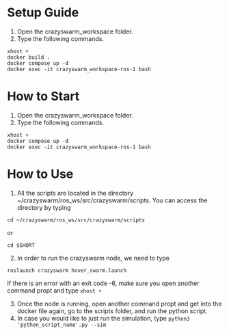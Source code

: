 # Setup Guide
1. Open the crazyswarm_workspace folder.
2. Type the following commands.
```
xhost +
docker build .
docker compose up -d
docker exec -it crazyswarm_workspace-ros-1 bash
```

# How to Start
1. Open the crazyswarm_workspace folder.
2. Type the following commands.
```
xhost +
docker compose up -d
docker exec -it crazyswarm_workspace-ros-1 bash
```

# How to Use
1. All the scripts are located in the directory ~/crazyswarm/ros_ws/src/crazyswarm/scripts.
You can access the directory by typing 
```
cd ~/crazyswarm/ros_ws/src/crazyswarm/scripts
```
or
```
cd $SHORT
```

2. In order to run the crazyswarm node, we need to type
```
roslaunch crazyswarm hover_swarm.launch
```
If there is an error with an exit code -6, make sure you open another command propt and type ```xhost +```

3. Once the node is running, open another command propt and get into the docker file again, go to the scripts folder, and run the python script.
4. In case you would like to just run the simulation, type `python3 'python_script_name'.py --sim`
